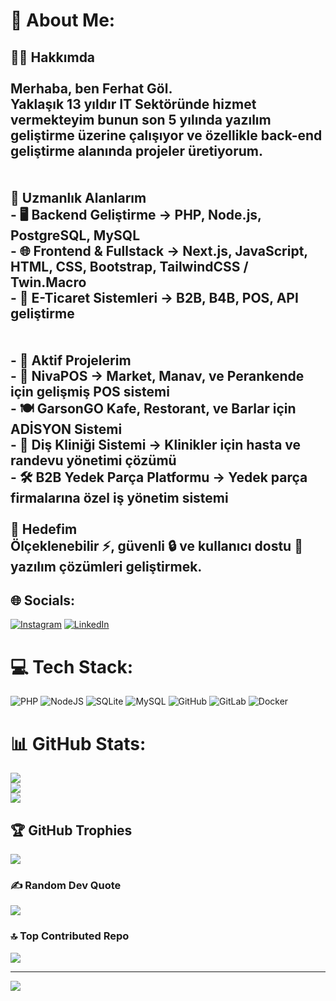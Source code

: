 # 💫 About Me:
## 👨‍💻 Hakkımda  <br><br>Merhaba, ben **Ferhat Göl**.  <br>Yaklaşık **13 yıldır IT Sektöründe** hizmet vermekteyim bunun son **5 yılında yazılım geliştirme** üzerine çalışıyor ve özellikle **back-end geliştirme** alanında projeler üretiyorum.  <br><br><br>🚀 Uzmanlık Alanlarım  <br>- 🖥️ **Backend Geliştirme** → PHP, Node.js, PostgreSQL, MySQL  <br>- 🌐 **Frontend & Fullstack** → Next.js, JavaScript, HTML, CSS, Bootstrap, TailwindCSS / Twin.Macro  <br>- 🛒 **E-Ticaret Sistemleri** → B2B, B4B, POS, API geliştirme  <br><br><br>- 🔧 Aktif Projelerim  <br>- 🛒 **NivaPOS** → Market, Manav, ve Perankende için gelişmiş POS sistemi  <br>- 🍽️ **GarsonGO** Kafe, Restorant, ve Barlar için ADİSYON Sistemi <br>- 🦷 **Diş Kliniği Sistemi** → Klinikler için hasta ve randevu yönetimi çözümü  <br>- 🛠️ **B2B Yedek Parça Platformu** → Yedek parça firmalarına özel iş yönetim sistemi  <br><br> 🎯 Hedefim  <br>Ölçeklenebilir ⚡, güvenli 🔒 ve kullanıcı dostu 🤝 yazılım çözümleri geliştirmek.  <br>


## 🌐 Socials:
[![Instagram](https://img.shields.io/badge/Instagram-%23E4405F.svg?logo=Instagram&logoColor=white)](https://instagram.com/muh.ferhatgol) [![LinkedIn](https://img.shields.io/badge/LinkedIn-%230077B5.svg?logo=linkedin&logoColor=white)](https://linkedin.com/in/ferhatgol) 

# 💻 Tech Stack:
![PHP](https://img.shields.io/badge/php-%23777BB4.svg?style=for-the-badge&logo=php&logoColor=white) ![NodeJS](https://img.shields.io/badge/node.js-6DA55F?style=for-the-badge&logo=node.js&logoColor=white) ![SQLite](https://img.shields.io/badge/sqlite-%2307405e.svg?style=for-the-badge&logo=sqlite&logoColor=white) ![MySQL](https://img.shields.io/badge/mysql-4479A1.svg?style=for-the-badge&logo=mysql&logoColor=white) ![GitHub](https://img.shields.io/badge/github-%23121011.svg?style=for-the-badge&logo=github&logoColor=white) ![GitLab](https://img.shields.io/badge/gitlab-%23181717.svg?style=for-the-badge&logo=gitlab&logoColor=white) ![Docker](https://img.shields.io/badge/docker-%230db7ed.svg?style=for-the-badge&logo=docker&logoColor=white)
# 📊 GitHub Stats:
![](https://github-readme-stats.vercel.app/api?username=ferhatgol&theme=default&hide_border=false&include_all_commits=true&count_private=true)<br/>
![](https://nirzak-streak-stats.vercel.app/?user=ferhatgol&theme=default&hide_border=false)<br/>
![](https://github-readme-stats.vercel.app/api/top-langs/?username=ferhatgol&theme=default&hide_border=false&include_all_commits=true&count_private=true&layout=compact)

## 🏆 GitHub Trophies
![](https://github-profile-trophy.vercel.app/?username=ferhatgol&theme=radical&no-frame=false&no-bg=true&margin-w=4)

### ✍️ Random Dev Quote
![](https://quotes-github-readme.vercel.app/api?type=vetical&theme=light)

### 🔝 Top Contributed Repo
![](https://github-contributor-stats.vercel.app/api?username=ferhatgol&limit=5&theme=default&combine_all_yearly_contributions=true)

---
[![](https://visitcount.itsvg.in/api?id=ferhatgol&icon=0&color=0)](https://visitcount.itsvg.in)
